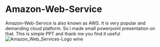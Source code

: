# Amazon-Web-Service
Amazon-Web-Service is also known as AWS. It is very popular and demanding cloud platform. So i made small powerpoint presentation on that. 
This is simple PPT and thank me you find it useful
![Amazon_Web_Services-Logo wine](https://user-images.githubusercontent.com/98872587/221115211-0141f6e0-e935-42ef-98d1-e5dd7dff4c37.svg)
